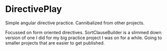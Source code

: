 DirectivePlay
=============

Simple angular directive practice.  Cannibalized from other projects.

Focussed on form oriented directives.  SortClauseBuilder is a slimmed down version of one I did for my 
big practice project I was on for a while.  Going to smaller projects that are easier to get published.
